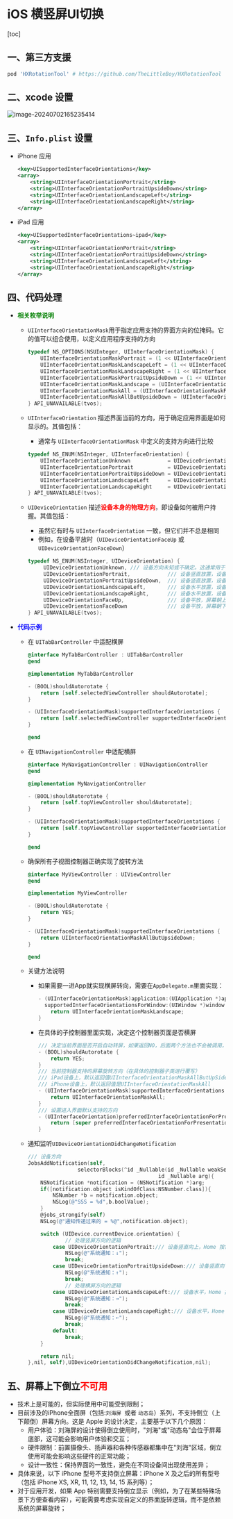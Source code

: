 # iOS 横竖屏UI切换

[toc]

## 一、第三方支援

```ruby
pod 'HXRotationTool' # https://github.com/TheLittleBoy/HXRotationTool
```

## 二、xcode 设置

![image-20240702165235414](./assets/image-20240702165235414.png)

## 三、`Info.plist` 设置

* iPhone 应用

  ```xml
  <key>UISupportedInterfaceOrientations</key>
  <array>
      <string>UIInterfaceOrientationPortrait</string>
      <string>UIInterfaceOrientationPortraitUpsideDown</string>
      <string>UIInterfaceOrientationLandscapeLeft</string>
      <string>UIInterfaceOrientationLandscapeRight</string>
  </array>
  ```

* iPad 应用

  ```xml
  <key>UISupportedInterfaceOrientations~ipad</key>
  <array>
      <string>UIInterfaceOrientationPortrait</string>
      <string>UIInterfaceOrientationPortraitUpsideDown</string>
      <string>UIInterfaceOrientationLandscapeLeft</string>
      <string>UIInterfaceOrientationLandscapeRight</string>
  </array>
  ```

## 四、代码处理

* <font color=green>**相关枚举说明**</font>

  * `UIInterfaceOrientationMask`用于指定应用支持的界面方向的位掩码。它的值可以组合使用，以定义应用程序支持的方向

    ```objective-c
    typedef NS_OPTIONS(NSUInteger, UIInterfaceOrientationMask) {
        UIInterfaceOrientationMaskPortrait = (1 << UIInterfaceOrientationPortrait),/// 表示设备处于竖屏（Portrait）模式。
        UIInterfaceOrientationMaskLandscapeLeft = (1 << UIInterfaceOrientationLandscapeLeft),/// 表示设备处于左横屏（Landscape Left）模式。
        UIInterfaceOrientationMaskLandscapeRight = (1 << UIInterfaceOrientationLandscapeRight),/// 表示设备处于右横屏（Landscape Right）模式。
        UIInterfaceOrientationMaskPortraitUpsideDown = (1 << UIInterfaceOrientationPortraitUpsideDown),/// 表示设备处于倒竖屏（Portrait Upside Down）模式。
        UIInterfaceOrientationMaskLandscape = (UIInterfaceOrientationMaskLandscapeLeft | UIInterfaceOrientationMaskLandscapeRight), /// 表示设备可以处于任意横屏（Landscape）模式，包括左横屏和右横屏。
        UIInterfaceOrientationMaskAll = (UIInterfaceOrientationMaskPortrait | UIInterfaceOrientationMaskLandscapeLeft | UIInterfaceOrientationMaskLandscapeRight | UIInterfaceOrientationMaskPortraitUpsideDown),/// 表示设备可以处于所有方向，包括竖屏、左横屏、右横屏和倒竖屏。
        UIInterfaceOrientationMaskAllButUpsideDown = (UIInterfaceOrientationMaskPortrait | UIInterfaceOrientationMaskLandscapeLeft | UIInterfaceOrientationMaskLandscapeRight),/// 表示设备可以处于所有方向，但不包括倒竖屏。
    } API_UNAVAILABLE(tvos);
    ```

  * `UIInterfaceOrientation` 描述界面当前的方向，用于确定应用界面是如何显示的。其值包括：
    * 通常与 `UIInterfaceOrientationMask` 中定义的支持方向进行比较
    
    ```objective-c
    typedef NS_ENUM(NSInteger, UIInterfaceOrientation) {
        UIInterfaceOrientationUnknown            = UIDeviceOrientationUnknown, /// 界面方向未知或不确定。这通常用于初始化或错误状态
        UIInterfaceOrientationPortrait           = UIDeviceOrientationPortrait, /// 设备处于竖屏（Portrait）模式，即设备的顶部朝上
        UIInterfaceOrientationPortraitUpsideDown = UIDeviceOrientationPortraitUpsideDown,/// 设备处于倒竖屏（Portrait Upside Down）模式，即设备的顶部朝下
        UIInterfaceOrientationLandscapeLeft      = UIDeviceOrientationLandscapeRight, /// 设备处于左横屏（Landscape Left）模式。❤️注意，这个方向对应于设备顶部向右（而不是向左），这与其名称可能引起的直观理解不同❤️
        UIInterfaceOrientationLandscapeRight     = UIDeviceOrientationLandscapeLeft /// 设备处于右横屏（Landscape Right）模式。同样地，这个方向对应于设备顶部向左
    } API_UNAVAILABLE(tvos);
    ```

  * `UIDeviceOrientation` 描述<font color=red>**设备本身的物理方向**</font>，即设备如何被用户持握。其值包括：

    * 虽然它有时与 `UIInterfaceOrientation` 一致，但它们并不总是相同
    * 例如，在设备平放时（`UIDeviceOrientationFaceUp` 或 `UIDeviceOrientationFaceDown`）
    
    ```objective-c
    typedef NS_ENUM(NSInteger, UIDeviceOrientation) {
         UIDeviceOrientationUnknown, /// 设备方向未知或不确定。这通常用于初始化或错误状态
         UIDeviceOrientationPortrait,            /// 设备竖直放置，设备底部的 Home 键在底部（设备顶部朝上）
         UIDeviceOrientationPortraitUpsideDown,  /// 设备竖直放置，设备底部的 Home 键在顶部（设备顶部朝下）
         UIDeviceOrientationLandscapeLeft,       /// 设备水平放置，设备底部的 Home 键在右侧（设备顶部朝左）
         UIDeviceOrientationLandscapeRight,      /// 设备水平放置，设备底部的 Home 键在左侧（设备顶部朝右）
         UIDeviceOrientationFaceUp,              /// 设备平放，屏幕朝上
         UIDeviceOrientationFaceDown             /// 设备平放，屏幕朝下
    } API_UNAVAILABLE(tvos);
    ```
  
* <font color=blue>**代码示例**</font>

  * 在 `UITabBarController` 中适配横屏
  
    ```objective-c
    @interface MyTabBarController : UITabBarController
    @end
    
    @implementation MyTabBarController
    
    - (BOOL)shouldAutorotate {
        return [self.selectedViewController shouldAutorotate];
    }
    
    - (UIInterfaceOrientationMask)supportedInterfaceOrientations {
        return [self.selectedViewController supportedInterfaceOrientations];
    }
    
    @end
    ```
  
  * 在 `UINavigationController` 中适配横屏
  
    ```objective-c
    @interface MyNavigationController : UINavigationController
    @end
    
    @implementation MyNavigationController
    
    - (BOOL)shouldAutorotate {
        return [self.topViewController shouldAutorotate];
    }
    
    - (UIInterfaceOrientationMask)supportedInterfaceOrientations {
        return [self.topViewController supportedInterfaceOrientations];
    }
    
    @end
    ```
  
  * 确保所有子视图控制器正确实现了旋转方法
  
    ```objective-c
    @interface MyViewController : UIViewController
    @end
    
    @implementation MyViewController
    
    - (BOOL)shouldAutorotate {
        return YES;
    }
    
    - (UIInterfaceOrientationMask)supportedInterfaceOrientations {
        return UIInterfaceOrientationMaskAllButUpsideDown;
    }
    
    @end
    ```
  
  * 关键方法说明
  
    * 如果需要一进App就实现横屏转向，需要在`AppDelegate.m`里面实现：
  
      ```objective-c
      - (UIInterfaceOrientationMask)application:(UIApplication *)application 
        supportedInterfaceOrientationsForWindow:(UIWindow *)window {
          return UIInterfaceOrientationMaskLandscape;
      }
      ```
  
    * 在具体的子控制器里面实现，决定这个控制器页面是否横屏
  
      ```objective-c
      /// 决定当前界面是否开启自动转屏，如果返回NO，后面两个方法也不会被调用，只是会支持默认的方向
      - (BOOL)shouldAutorotate {
          return YES;
      }
      /// 当前控制器支持的屏幕旋转方向（在具体的控制器子类进行覆写）
      /// iPad设备上，默认返回值UIInterfaceOrientationMaskAllButUpSideDwon
      /// iPhone设备上，默认返回值是UIInterfaceOrientationMaskAll
      - (UIInterfaceOrientationMask)supportedInterfaceOrientations {
          return UIInterfaceOrientationMaskAll;
      }
      /// 设置进入界面默认支持的方向
      - (UIInterfaceOrientation)preferredInterfaceOrientationForPresentation{
          return [super preferredInterfaceOrientationForPresentation];
      }
      ```
  
  * 通知监听`UIDeviceOrientationDidChangeNotification`
  
    ```objective-c
    /// 设备方向
    JobsAddNotification(self,
                    selectorBlocks(^id _Nullable(id _Nullable weakSelf,
                                              id _Nullable arg){
        NSNotification *notification = (NSNotification *)arg;
        if([notification.object isKindOfClass:NSNumber.class]){
            NSNumber *b = notification.object;
            NSLog(@"SSS = %d",b.boolValue);
        }
        @jobs_strongify(self)
        NSLog(@"通知传递过来的 = %@",notification.object);
    
        switch (UIDevice.currentDevice.orientation) {
                // 处理竖屏方向的逻辑
            case UIDeviceOrientationPortrait:/// 设备竖直向上，Home 按钮在下方
                NSLog(@"系统通知：↓");
                break;
            case UIDeviceOrientationPortraitUpsideDown:/// 设备竖直向下，Home 按钮在上方
                NSLog(@"系统通知：↑");
                break;
                // 处理横屏方向的逻辑
            case UIDeviceOrientationLandscapeLeft:/// 设备水平，Home 按钮在右侧
                NSLog(@"系统通知：→");
                break;
            case UIDeviceOrientationLandscapeRight:/// 设备水平，Home 按钮在左侧
                NSLog(@"系统通知：←");
                break;
            default:
                break;
        }
    
        return nil;
    },nil, self),UIDeviceOrientationDidChangeNotification,nil);
    ```

## 五、屏幕上下倒立<font color=red>不可用</font>

* 技术上是可能的，但实际使用中可能受到限制；
* 目前涉及的iPhone全面屏（包括:`刘海屏 `或者 `动态岛`）系列，不支持倒立（上下颠倒）屏幕方向。这是 Apple 的设计决定，主要基于以下几个原因：
  * 用户体验：刘海屏的设计使得倒立使用时，"刘海"或"动态岛"会位于屏幕底部，这可能会影响用户体验和交互；
  * 硬件限制：前置摄像头、扬声器和各种传感器都集中在"刘海"区域，倒立使用可能会影响这些硬件的正常功能；
  * 设计一致性：保持界面的一致性，避免在不同设备间出现使用差异；
* 具体来说，以下 iPhone 型号不支持倒立屏幕：iPhone X 及之后的所有型号（包括 iPhone XS, XR, 11, 12, 13, 14, 15 系列等）；
* 对于应用开发，如果 App 特别需要支持倒立显示（例如，为了在某些特殊场景下方便查看内容），可能需要考虑实现自定义的界面旋转逻辑，而不是依赖系统的屏幕旋转；
